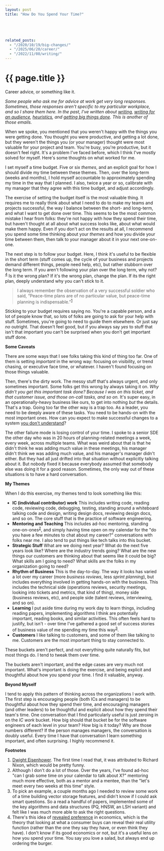 ```yaml
---
layout: post
title: "How Do You Spend Your Time?"





related_posts:
  - "/2020/10/19/big-changes/"
  - "/2025/06/20/career/"
  - "/2022/11/08/writing/"
---
```

{{ page.title }}
================

<p class="meta">Career advice, or something like it.</p>


<script>
  MathJax = {
    tex: {inlineMath: [['$', '$'], ['\\(', '\\)']]}
  };
</script>
<script id="MathJax-script" async src="https://cdn.jsdelivr.net/npm/mathjax@3/es5/tex-mml-chtml.js"></script>

*Some people who ask me for advice at work get very long responses. Sometimes, those responses aren't specific to my particular workplace, and so I share them here. In the past, I've written about [writing](https://brooker.co.za/blog/2022/11/08/writing.html), [writing for an audience](https://brooker.co.za/blog/2023/09/21/audience.html), [heuristics](https://brooker.co.za/blog/2022/12/15/thumb.html), and [getting big things done](https://brooker.co.za/blog/2020/10/19/big-changes.html). This is another of those emails.*

When we spoke, you mentioned that you weren't happy with the things you were getting done. You thought you were productive, and getting a lot done, but they weren't the things you (or your manager) thought were most valuable for your project and team. You're busy, you're productive, but it doesn't feel right. It's a problem I've faced before, which I think I've mostly solved for myself. Here's some thoughts on what worked for me.

I set myself a time budget. Five or six *themes*, and an explicit goal for how I should divide my time between these themes. Then, over the long-term (weeks and months), I hold myself accountable to approximately spending my time in the way that I planned. I also, twice a year or so, calibrate with my manager that they agree with this time budget, and adjust accordingly.

The exercise of setting the budget itself is the most valuable thing. It requires me to really think about what I need to do to make my teams and projects successful, the way I balance between the short- and long-term, and what I want to get done over time. This seems to be the most common mistake I hear from folks: they're not happy with how they spend their time, but haven't thought at all about what success looks like, about what would make them happy. Even if you don't act on the results at all, I recommend you spend some time thinking about your *themes* and how you divide your time between them, then talk to your manager about it in your next one-on-one.

The next step is to follow your budget. Here, I think it's useful to be flexible in the short term (stuff comes up, the cycle of your business and projects demand different things, people need help, etc), but rather stubborn over the long term. If you aren't following your plan over the long term, why not?<sup>[4](#foot4)</sup> Is it the wrong plan? If it's the wrong plan, change the plan. If its the right plan, deeply understand why you can't stick to it.

> I always remember the observation of a very successful soldier who said, “Peace-time plans are of no particular value, but peace-time planning is indispensable.”<sup>[1](#foot1)</sup>

Sticking to your budget requires saying no. You're a capable person, and a lot of people know that, so lots of folks are going to ask for your help with stuff. Sometimes, you're going to need to guide them elsewhere. Or just say *no* outright. That doesn't feel good, but if you always say *yes* to stuff that isn't that important you can't be surprised when you don't get important stuff done.

**Some Caveats**

There are some ways that I see folks taking this kind of thing too far. One of them is setting *important* in the wrong way: focusing on visibility, or trend chasing, or executive face time, or whatever. I haven't found focusing on those things valuable.

Then, there's the dirty work. The messy stuff that's always urgent, and only sometimes important. Some folks get this wrong by always taking it on. *Why didn't you get this important task done? Because I was on this ticket, and that customer issue, and those on-call tasks, and so on.* It's super easy, in an operationally-heavy business like ours, to get into nothing *but* the details. That's a trap. Going too far the other way is a trap too. As a leader, you need to be deeply aware of these tasks. You need to be hands-on with the most important ones. How can you expect to make successful changes to a system [you don't understand](https://brooker.co.za/blog/2019/06/17/chernobyl.html)? 

The other failure mode is losing control of your time. I spoke to a senior SDE the other day who was in 20 hours of planning-related meetings a week, every week, across multiple teams. What was weird about that is that he didn't think he was adding much value in these meetings, his manager didn't think we was adding much value, and his manager's manager didn't either. But they had all just drifted into that situation without explicitly talking about it. But nobody fixed it because everybody assumed that somebody else was doing it for a good reason. Sometimes, the only way out of these situations is to have a hard conversation.

**My Themes**

When I do this exercise, my themes tend to look something like this:

* **IC (individual contributor) work** This includes writing code, reading code, reviewing code, debugging, testing, standing around a whiteboard talking code and design, writing design docs, reviewing design docs, and so on. The core stuff that is the practice of software engineering.
* **Mentoring and Teaching** This includes ad-hoc mentoring, standing one-on-ones<sup>[2](#foot2)</sup>, and simply having time open on my calendar for the "do you have a few minutes to chat about my career?" conversations with folks near me. I also tend to put things like tech talks into this bucket.
* **Strategic Stuff** What are we doing next year? What do the next five years look like? Where are the industry trends going? What are the new things our customers are thinking about that seems like it could be big? What skills am I going to need? What skills are the folks in my organization going to need?
* **Rhythm of Business** This is the day-to-day. The way it looks has varied a lot over my career (more *business reviews*, less *sprint planning*), but includes everything involved in getting hands-on with the business. This includes the technical side (operations reviews, security meetings, looking into tickets and metrics, that kind of thing), money side (business reviews, etc), and people side (talent reviews, interviewing, and so on).
* **Learning** I put aside time during my work day to learn things, including reading papers, implementing algorithms I think are potentially important, reading books, and similar activities. This often feels hard to justify, but isn't - over time I've gathered a good set of success stories of business value of me spending my time this way<sup>[3](#foot3)</sup>.
* **Customers** I like talking to customers, and some of them like talking to me. Customers are the most important thing to stay connected to.

These buckets aren't perfect, and not everything quite naturally fits, but most things do. I tend to tweak them over time.

The buckets aren't important, and the edge cases are very much not important. What's important is doing the exercise, and being explicit and thoughtful about how you spend your time. I find it valuable, anyway.

**Beyond Myself**

I tend to apply this pattern of thinking across the organizations I work with. The first step is encouraging people (both ICs and managers) to be thoughtful about how they spend their time, and encouraging managers (and other leaders) to be thoughtful and explicit about how they spend their team's time. One conversation that I find particularly useful is just zeroing in on the *IC work* bucket. How big should that bucket be for the software engineers of each level in your team? How big is it today? Why are those numbers different? If the person manages managers, the conversation is doubly useful. Every time I have that conversation I learn something important, and often surprising. I highly recommend it.

**Footnotes**

1. <a name="foot1"></a> [Dwight Eisenhower](https://quoteinvestigator.com/2017/11/18/planning/). The first time I read that, it was attributed to Richard Nixon, which would be pretty funny.
2. <a name="foot2"></a> Although I don't do a lot of those. Over the years, I've found ad-hoc "can I grab some time on your calendar to talk about X?" mentoring much more effective, both as a mentor and a mentee, than the "let's meet every two weeks at this time" style.
3. <a name="foot3"></a> To pick an example, a couple months ago I needed to review some work of a time building vector storage features, and didn't know if I could ask smart questions. So a read a handful of papers, implemented some of the key algorithms and data structures (PQ, HNSW, an LSH variant) and felt like I was much more able to ask the right questions.
4. <a name="foot4"></a> There's this idea of [revealed preference](https://en.wikipedia.org/wiki/Revealed_preference) in economics, which is the theory that looking at what a consumer buys can reveal their real utility function (rather than the one they say they have, or even think they have). I don't know if its good economics or not, but it's a useful lens on how you spend your time. You say you love a salad, but always end up ordering the burger.